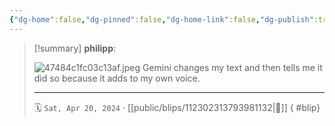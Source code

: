 ```yaml
---
{"dg-home":false,"dg-pinned":false,"dg-home-link":false,"dg-publish":true,"type":"blip","disabled rules":["yaml-title","yaml-title-alias","file-name-heading"],"title":"philipp on mastodon @ 2024-04-20","created-date":"2024-04-20T07:15:17","id":112302313793981140,"updated-date":"2025-05-02T08:50:44","dg-path":"blips/112302313793981132.md","permalink":"/blips/112302313793981132/","dgPassFrontmatter":true,"created":"2024-04-20T07:15:17","updated":"2025-05-02T08:50:44"}
---
```


> [!summary] **philipp**:
>
> ![47484c1fc03c13af.jpeg](/img/user/attachments/47484c1fc03c13af.jpeg)
> Gemini changes my text and then tells me it did so because it adds to my own voice.
> - - -
>
> 🗓️ `Sat, Apr 20, 2024` · [[public/blips/112302313793981132\|🔗]]
{ #blip}

